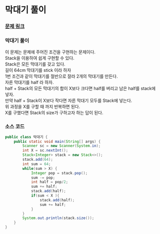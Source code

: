 # 막대기 풀이

### [문제 링크](https://www.acmicpc.net/problem/1094)


### 막대기 풀이
이 문제는 문제에 주어진 조건을 구현하는 문제이다. </br>
Stack을 이용하여 쉽게 구현할 수 있다. </br>
Stack은 모든 막대기를 갖고 있다. </br>
길이 64cm 막대기를 stick 이라 하자</br>
1번 조건과 같이 막대기를 절반으로 잘라 2개의 막대기를 만든다. </br>
자른 막대기를 half 라 하자. </br>
half + Stack의 모든 막대기의 합이 X보다 크다면 half를 버리고 남은 half를 stack에 넣자. </br>
만약 half + Stack이 X보다 작다면 자른 막대기 모두를 Stack에 넣는다. </br>
위 과정을 X를 구할 때 까지 반복하면 된다.</br>
X를 구했다면 Stack의 size가 구하고자 하는 답이 된다. </br>
### 소스 코드
```java
public class 막대기 {
    public static void main(String[] args) {
        Scanner sc = new Scanner(System.in);
        int X = sc.nextInt();
        Stack<Integer> stack = new Stack<>();
        stack.add(64);
        int sum = 64;
        while(sum > X) {
            Integer pop = stack.pop();
            sum -= pop;
            int half = pop/2;
            sum += half;
            stack.add(half);
            if(sum < X ){
                stack.add(half);
                sum += half;
            }
        }
        System.out.println(stack.size());
    }
}
```